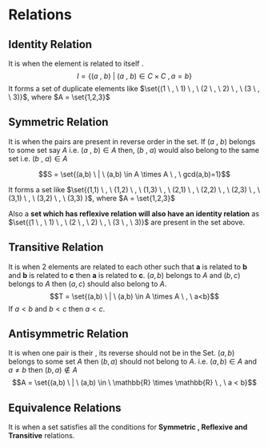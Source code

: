 # Relations
## Identity Relation 
It is when the element is related to itself .
$$I = \{(a \ , \ b) \ | \ (a \ , \ b) \in  C \times C \ , a = b \}$$
It forms a set of duplicate elements like $\set{(1 \ , \ 1) \ , \ (2 \ , \ 2) \ , \ (3 \ , \ 3)}$,
where $A = \set{1,2,3}$

## Symmetric Relation
It is when the pairs are present in reverse order in the set.
If $(a \ , \ b)$ belongs to some set say $A$ i.e. $(a \ , \ b) \in A$ then,
$(b \ , \ a)$ would also belong to the same set i.e. $(b \ , \ a) \in A$

$$S = \set{(a,b) \ | \ (a,b) \in A \times A \ , \ gcd(a,b)=1}$$

It forms a set like $\set{(1,1) \ , \ (1,2) \ , \ (1,3) \ , \ (2,1) \ , \ (2,2) \ , \ (2,3) \ , \ (3,1) \ , \ (3,2) \ , \ (3,3) }$,
where $A = \set{1,2,3}$

Also a **set which has reflexive relation will also have an identity relation** as $\set{(1 \ , \ 1) \ , \ (2 \ , \ 2) \ , \ (3 \ , \ 3)}$ are present in the set above.


## Transitive Relation
It is when 2 elements are related to each other such that **a** is related to **b** and **b** is related to **c** then **a** is related to **c**.
$(a,b)$ belongs to $A$ and $(b,c)$ belongs to $A$ then $(a,c)$ should also belong to $A$.
$$T = \set{(a,b) \ | \ (a,b) \in A \times A \ , \ a<b}$$
If $a < b$ and $b < c$ then $a<c$.


## Antisymmetric Relation
It is when one pair is their , its reverse should not be in the Set.
$(a,b)$ belongs to some set $A$ then $(b,a)$ should not belong to $A$.
i.e. $(a,b) \in A$ and $a \neq b$ then $(b,a) \notin A$
$$A = \set{(a,b) \  | \ (a,b) \in \ \mathbb{R} \times \mathbb{R} \ , \ a < b}$$
## Equivalence Relations
It is when a set satisfies all the conditions for **Symmetric , Reflexive and Transitive** relations.

